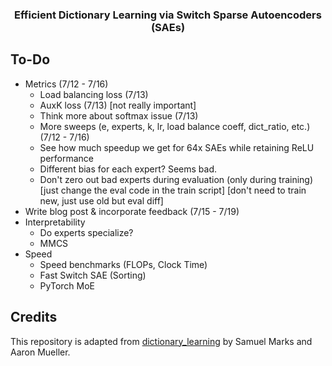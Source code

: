 <h3 align="center">
  Efficient Dictionary Learning via Switch Sparse Autoencoders (SAEs)
</h3>

## To-Do
* Metrics (7/12 - 7/16)
  - Load balancing loss (7/13)
  - AuxK loss (7/13) [not really important]
  - Think more about softmax issue (7/13)
  - More sweeps (e, experts, k, lr, load balance coeff, dict_ratio, etc.) (7/12 - 7/16)
  - See how much speedup we get for 64x SAEs while retaining ReLU performance
  - Different bias for each expert? Seems bad.
  - Don't zero out bad experts during evaluation (only during training) [just change the eval code in the train script] [don't need to train new, just use old but eval diff]
* Write blog post & incorporate feedback (7/15 - 7/19)
* Interpretability
  - Do experts specialize?
  - MMCS
* Speed
  - Speed benchmarks (FLOPs, Clock Time)
  - Fast Switch SAE (Sorting)
  - PyTorch MoE

## Credits
This repository is adapted from [dictionary_learning](https://github.com/saprmarks/dictionary_learning) by Samuel Marks and Aaron Mueller.
